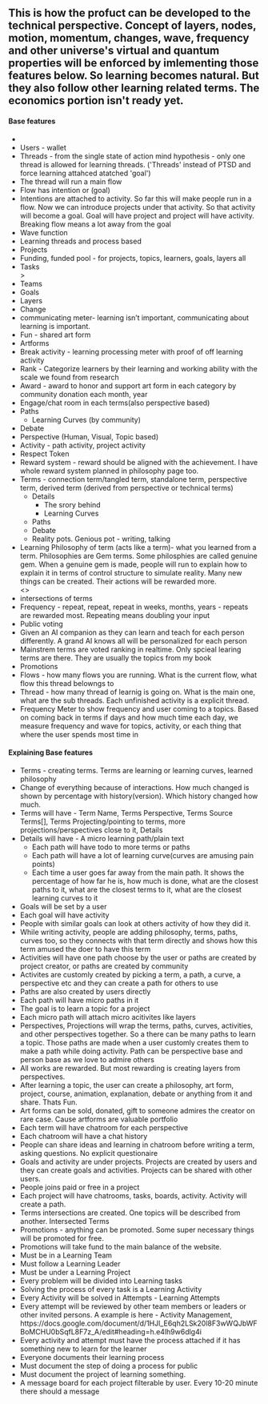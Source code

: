 <h2>This is how the profuct can be developed to the technical perspective. Concept of layers, nodes, motion, momentum, changes, wave, frequency and other universe's virtual and quantum properties will be enforced by imlementing those features below. So learning becomes natural. But they also follow other learning related terms. The economics portion isn't ready yet. </h2>
 <h4>Base features</h4>
 <ul>
    <li></li>
    <li>Users - wallet</li>
    <li>Threads - from the single state of action mind hypothesis - only one thread is allowed for learning threads. ('Threads' instead of PTSD and force learning attahced atatched 'goal')</li>
    <li>The thread will run a main flow</li>
    <li>Flow has intention or (goal)</li>
    <li>Intentions are attached to activity. So far this will make people run in a flow. Now we can introduce projects under that activity. So that activity will become a goal. Goal will have project and project will have activity. Breaking flow means a lot away from the goal</li>
    <li>Wave function</li>
    <li>Learning threads and process based</li>
    <li>Projects</li>
    <li>Funding, funded pool - for projects, topics, learners, goals, layers all</li>
    <li>Tasks</li>>
    <li>Teams</li>
    <li>Goals</li>
    <li>Layers</li>
    <li>Change</li>
    <li>communicating meter-  learning isn’t important, communicating about learning is important.</li>
    <li>Fun - shared art form</li>
    <li>Artforms</li>
    <li>Break activity - learning processing meter with proof of off learning activity</li>
    <li>Rank - Categorize learners by their learning and working ability with the scale we found from research</li>
    <li>Award - award to honor and support art form in each category by community donation each month, year</li>
    <li>Engage/chat room in each terms(also perspective based)</li>
    <li>Paths
        <ul> 
            <li>Learning Curves (by community)</li>
        </ul>
    </li>
    <li>Debate</li>
    <li>Perspective (Human, Visual, Topic based)</li>
    <li>Activity - path activity, project activity</li>
    <li>Respect Token</li>
    <li>Reward system -  reward should be aligned with the achievement. I have whole reward system planned in philosophy page too.</li>
    <li>Terms - connection term/tangled term, standalone term, perspective term, derived term (derived from perspective or technical terms)
        <ul>
            <li>Details
            <ul>
                <li>The srory behind</li>
                <li>Learning Curves</li>
             </ul>
             </li>
            <li>Paths</li>
            <li>Debate</li>
            <li>Reality pots. Genious pot - writing, talking</li>
        </ul>
    </li>
    <li>Learning Philosophy of term (acts like a term)- what you learned from a term. Philosophies are Gem terms. Some philosphies are called genuine gem. When a genuine gem is made, people will run to explain how to explain it in terms of control structure to simulate reality. Many new things can be created. Their actions will be rewarded more. </li>
    <>
    <li>intersections of terms</li>
    <li>Frequency - repeat, repeat, repeat in weeks, months, years - repeats are rewarded most. Repeating means doubling your input</li>
    <li>Public voting</li>
    <li>Given an AI companion as they can learn and teach for each person differently. A grand AI knows all will be personalized for each person</li>
    <li>Mainstrem terms are voted ranking in realtime. Only spcieal learing terms are there. They are usually the topics from my book</li>
    <li>Promotions</li>
    <li>Flows - how many flows you are running. What is the current flow, what flow this thread belowngs to</li>
    <li>Thread - how many thread of learnig is going on. What is the main one, what are the sub threads. Each unfinished activity is a explicit thread.</li>
    <li>Frequency Meter to show frequency and user coming to a topics. Based on coming back in terms if days and how much time each day, we measure frequency and wave for topics, activity, or each thing that where the user spends most time in</li>
</ul>
 <h4>Explaining Base features</h4>
<ul>
    <li>
        Terms - creating terms. Terms are learning or learning curves, learned philosophy
    </li>
    <li>Change of everything because of interactions. How much changed is shown by percentage with history(version). Which history changed how much.</li>
    <li>Terms will have - Term Name, Terms Perspective, Terms Source Terms[], Terms Projecting/pointing to terms, more projections/perspectives close to it, Details
    </li>
    <li>Details will have - A micro learning path/plain text
        <ul>
            <li>Each path will have todo to more terms or paths</li>
            <li>Each path will have a lot of learning curve(curves are amusing pain points)</li>
            <li>Each time a user goes far away from the main path. It shows the percentage of how far he is, how much is done, what are the closest paths to it, what are the closest terms to it, what are the closest learning curves to it</li>
        </ul>
    </li>
    <li>Goals will be set by a user</li>
    <li>Each goal will have activity</li>
    <li>People with similar goals can look at others activity of how they did it.</li>
    <li>While writing activity, people are adding philosophy, terms, paths, curves too, so they connects with that term directly and shows how this term amused the doer to have this term</li>
    <li>Activities will have one path choose by the user or paths are created by project creator, or paths are created by community</li>
    <li>Activites are customly created by picking a term, a path, a curve, a perspective etc and they can create a path for others to use</li>
    <li>Paths are also created by users directly</li>
    <li>Each path will have micro paths in it</li>
    <li>The goal is to learn a topic for a project</li>
    <li>Each micro path will attach micro acitivites like layers</li>
    <li>Perspectives, Projections will wrap the terms, paths, curves, activities, and other perspectives together. So a there can be many paths to learn a topic. Those paths are made when a user customly creates them to make a path while doing activity. Path can be perspective base and person base as we love to admire others</li>
    <li>All works are rewarded. But most rewarding is creating layers from perspectives.</li>
    <li>After learning a topic, the user can create a philosophy, art form, project, course, animation, explanation, debate or anything from it and share. Thats Fun.</li>
    <li>Art forms can be sold, donated, gift to someone admires the creator on rare case. Cause artforms are valuable portfolio</li>
    <li>Each term will have chatroom for each perspective</li>
    <li>Each chatroom will have a chat history</li>
    <li>People can share ideas and learning in chatroom before writing a term, asking questions. No explicit questionaire</li>
    <li>Goals and activity are under projects. Projects are created by users and they can create goals and activities. Projects can be shared with other users.</li>
    <li>People joins paid or free in a project</li>
    <li>Each project will have chatrooms, tasks, boards, activity. Activity will create a path. </li>
    <li> Terms intersections are created. One topics will be described from another. Intersected Terms</li>
    <li>Promotions - anything can be promoted. Some super necessary things will be promoted for free. </li>
    <li>Promotions will take fund to the main balance of the website.</li>
    <li>Must be in a Learning Team</li>
    <li>Must follow a Learning Leader</li>
    <li>Must be under a Learning Project</li>
    <li>Every problem will be divided into Learning tasks</li>
    <li>Solving the process of every task is a Learning Activity</li>
    <li>Every Activity will be solved in Attempts - Learning Attempts</li>
    <li>Every attempt will be reviewed by other team members or leaders or other invited persons. A example is here - Activity Management, https://docs.google.com/document/d/1HJl_E6qh2LSk20l8F3wWQJbWFBoMCHU0bSqfL8F7z_A/edit#heading=h.e4lh9w6dlg4i</li>
    <li>Every activity and attempt must have the process attached if it has something new to learn for the learner</li>
    <li>Everyone documents their learning process</li>
    <li>Must document the step of doing a process for public</li>
    <li>Must document the project of learning something.</li>
    <li>A message board for each project filterable by user. Every 10-20 minute there should a message</li>
</ul>
